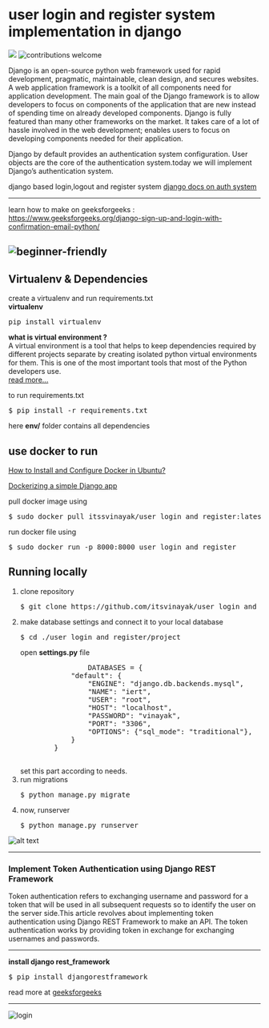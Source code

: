 # user login and register system implementation in django 
![](https://img.shields.io/github/repo-size/itsvinayak/user_login_and_register.svg?label=Repo%20size&style=flat-square)&nbsp;![contributions welcome](https://img.shields.io/static/v1.svg?label=Contributions&message=Welcome&color=0059b3&style=flat-square)&nbsp;


Django is an open-source python web framework used for rapid development, pragmatic, maintainable, clean design, and secures websites. A web application framework is a toolkit of all components need for application development. The main goal of the Django framework is to allow developers to focus on components of the application that are new instead of spending time on already developed components. Django is fully featured than many other frameworks on the market. It takes care of a lot of hassle involved in the web development; enables users to focus on developing components needed for their application.

Django by default provides an authentication system configuration. User objects are the core of the authentication system.today we will implement Django’s authentication system.

django based login,logout and register system [django docs on auth system](https://docs.djangoproject.com/en/2.2/topics/auth/default/)

---

learn how to make on geeksforgeeks : https://www.geeksforgeeks.org/django-sign-up-and-login-with-confirmation-email-python/


![beginner-friendly](https://img.shields.io/badge/beginner%20friendly-django%20project%20-green)
---


## Virtualenv & Dependencies

create a virtualenv and run requirements.txt<br/>
<b>virtualenv</b>

<pre>pip install virtualenv</pre>

<b> what is virtual environment ? </b><br/>
A virtual environment is a tool that helps to keep dependencies required by different projects separate by creating isolated python virtual environments for them. This is one of the most important tools that most of the Python developers use.
<br/>
<a href="https://www.geeksforgeeks.org/python-virtual-environment/" >read more... </a>

to run requirements.txt

<pre>$ pip install -r requirements.txt</pre>

here <b>env/</b> folder contains all dependencies

## use docker to run 

<a href="https://www.geeksforgeeks.org/how-to-install-and-configure-docker-in-ubuntu/" tagret="_black" >How to Install and Configure Docker in Ubuntu?</a>

<a href="https://www.geeksforgeeks.org/dockerizing-a-simple-django-app/" target="_black">Dockerizing a simple Django app</a>

pull docker image using 
<pre>$ sudo docker pull itssvinayak/user_login_and_register:latest</pre>

run docker file using
<pre>$ sudo docker run -p 8000:8000 user_login_and_register</pre>

## Running locally

<ol>
  <li>
      clone repository 
      <pre>$ git clone https://github.com/itsvinayak/user_login_and_register.git</pre>
  </li>
  <li>
     make database settings and connect it to your local database 
    <pre>$ cd ./user_login_and_register/project </pre>
    open <b>settings.py</b> file
    <pre>
                DATABASES = {
            "default": {
                "ENGINE": "django.db.backends.mysql",
                "NAME": "iert",
                "USER": "root",
                "HOST": "localhost",
                "PASSWORD": "vinayak",
                "PORT": "3306",
                "OPTIONS": {"sql_mode": "traditional"},
            }
        }
   </pre>
   set this part according to needs.
  </li>
  <li>
    run migrations 
    <pre>$ python manage.py migrate</pre>
  </li>
  <li>
    now, runserver 
    <pre>$ python manage.py runserver</pre>
  </li>
 </ol>

![alt text](https://github.com/itsvinayak/user_login_and_register/blob/master/Screenshot%20from%202019-07-23%2007-26-47.png)


---



### Implement Token Authentication using Django REST Framework

Token authentication refers to exchanging username and password for a token that will be used in all subsequent requests so to identify the user on the server side.This article revolves about implementing token authentication using Django REST Framework to make an API. The token authentication works by providing token in exchange for exchanging usernames and passwords.

---
<b>install django rest_framework</b>
<pre>$ pip install djangorestframework</pre>

read more at <a href="https://www.geeksforgeeks.org/implement-token-authentication-using-django-rest-framework/">geeksforgeeks</a>

---


![login](https://github.com/itsvinayak/user_login_and_register/blob/master/Screenshot%20from%202019-07-23%2007-27-12.png)
